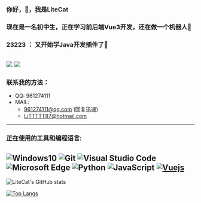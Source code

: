 ### 你好，👋，我是LiteCat
### 现在是一名初中生，正在学习前后端Vue3开发，还在做一个机器人🤔
### 23223 ： 又开始学Java开发插件了🤔
![](https://raw.githubusercontent.com/LiteCat0905/LiteCat0905/main/event-2.gif)
![](https://raw.githubusercontent.com/LiteCat0905/LiteCat0905/main/profile-snake-contrib/github-contribution-grid-snake.svg)
----
### 联系我的方法：
- QQ: 961274111
- MAIL: 
  - 961274111@qq.com (回复迅速)
  - LiTTTTT87@hotmail.com
----
### 正在使用的工具和编程语言:
![Windows10](https://img.shields.io/badge/Windows-10-2376bc?style=flat-square&logo=windows&logoColor=ffffff)
![Git](https://img.shields.io/badge/Git-F05032?style=flat-square&logo=Git&logoColor=white)
![Visual Studio Code](https://img.shields.io/badge/Visual_Studio_Code-007ACC?style=flat-square&logo=Visual-Studio-Code&logoColor=white)
![Microsoft Edge](https://img.shields.io/badge/Microsoft_Edge-0078D7?style=flat-square&logo=Microsoft-Edge&logoColor=white)
![Python](https://img.shields.io/badge/Python-3776AB?style=flat-square&logo=Python&logoColor=white)
![JavaScript](https://img.shields.io/badge/JavaScript-F7DF1E?style=flat-square&logo=JavaScript&logoColor=white)
[![Vuejs](https://img.shields.io/badge/-Vue.js-4fc08d?style=flat-square&logo=vue.js&logoColor=ffffff)](https://vuejs.org/)
----

![LiteCat's GitHub stats](https://github-readme-stats.vercel.app/api?username=LiteCat0905&show_icons=true&count_private=true&locale=cn)

[![Top Langs](https://github-readme-stats.vercel.app/api/top-langs/?username=LiteCat0905&layout=compact&locale=cn)](https://github.com/anuraghazra/github-readme-stats)
